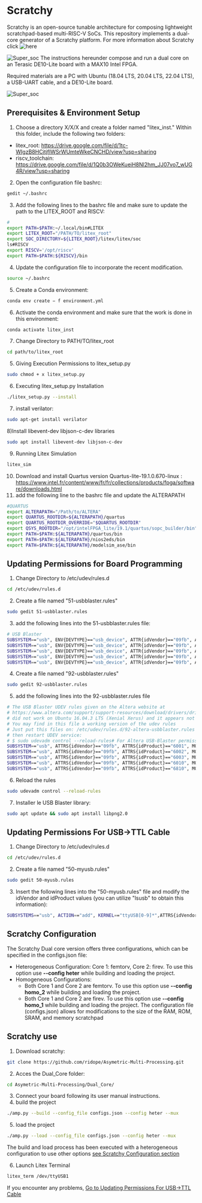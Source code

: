 # Scratchy

Scratchy is an open-source tunable architecture for composing lightweight scratchpad-based multi-RISC-V SoCs. 
This repository implements a dual-core generator of a Scratchy platform.
For more information about Scratchy click ![here](https://hal.science/hal-04509310/document)

![Super_soc](https://hal.science/hal-04509310/document)
The instructions hereunder compose and run a dual core on an Terasic DE10-Lite board with a MAX10 Intel FPGA.


Required materials are a PC with Ubuntu (18.04 LTS, 20.04 LTS, 22.04 LTS), a USB-UART cable, and a DE10-Lite board.

![Super_soc](https://github.com/ridope/Asymetric-Multi-Processing/assets/105911842/4d4b5c82-2258-41b2-b536-4ac36e24b413)
## Prerequisites & Environment Setup
1) Choose a directory X/X/X and create a folder named "litex_inst." Within this folder, include the following two folders:
- litex_root: https://drive.google.com/file/d/1tc-WIgzB8HCitjfIWSrWUmteWkeCNCHD/view?usp=sharing
- riscv_toolchain: https://drive.google.com/file/d/1Q0b3OWeKueiH8Nl2hm_JJ07vo7_wUG4R/view?usp=sharing
2) Open the configuration file bashrc:
```bash
gedit ~/.bashrc
```
3) Add the following lines to the bashrc file and make sure to update the path to the LITEX_ROOT and RISCV:
```bash
#
export PATH=$PATH:~/.local/bin#LITEX
export LITEX_ROOT="/PATH/TO/litex_root"
export SOC_DIRECTORY=${LITEX_ROOT}/litex/litex/soc
ls#RISCV
export RISCV='/opt/riscv'
export PATH=$PATH:${RISCV}/bin
```
4) Update the configuration file to incorporate the recent modification.
```bash
source ~/.bashrc
```
5) Create a Conda environment:
```bash
conda env create − f environment.yml
```
6) Activate the conda environment and make sure that the work is done in this environment:
```bash
conda activate litex_inst
```

7) Change Directory to PATH/TO/litex_root
```bash
cd path/to/litex_root
```
5) Giving Execution Permissions to litex_setup.py
```bash
sudo chmod + x litex_setup.py
```
6) Executing litex_setup.py Installation
```bash
./litex_setup.py --install
```
7) install verilator:
```bash
sudo apt-get install verilator
```
8)Install libevent-dev libjson-c-dev libraries
```bash
sudo apt install libevent-dev libjson-c-dev
```
9) Running Litex Simulation
```bash
litex_sim
```
10) Download and install Quartus version Quartus-lite-19.1.0.670-linux : https://www.intel.fr/content/www/fr/fr/collections/products/fpga/software/downloads.html
11) add the following line to the bashrc file and update the ALTERAPATH
```bash
#QUARTUS
export ALTERAPATH="/Path/to/ALTERA"
export QUARTUS_ROOTDIR=${ALTERAPATH}/quartus
export QUARTUS_ROOTDIR_OVERRIDE="$QUARTUS_ROOTDIR"
export QSYS_ROOTDIR="/opt/intelFPGA_lite/19.1/quartus/sopc_builder/bin"
export PATH=$PATH:${ALTERAPATH}/quartus/bin
export PATH=$PATH:${ALTERAPATH}/nios2eds/bin
export PATH=$PATH:${ALTERAPATH}/modelsim_ase/bin
```

## Updating Permissions for Board Programming
1) Change Directory to /etc/udev/rules.d
```bash
cd /etc/udev/rules.d
```
2) Create a file named "51-usbblaster.rules"
```bash
sudo gedit 51-usbblaster.rules
```
3) add the following lines into the 51-usbblaster.rules file:
```bash
# USB Blaster
SUBSYSTEM=="usb", ENV{DEVTYPE}=="usb_device", ATTR{idVendor}=="09fb", ATTR{idProduct}=="6001", MODE="0666", NAME="bus/usb/$env{BUSNUM}/$env{DEVNUM}", RUN+="/bin/chmod 0666 %c"
SUBSYSTEM=="usb", ENV{DEVTYPE}=="usb_device", ATTR{idVendor}=="09fb", ATTR{idProduct}=="6002", MODE="0666", NAME="bus/usb/$env{BUSNUM}/$env{DEVNUM}", RUN+="/bin/chmod 0666 %c"
SUBSYSTEM=="usb", ENV{DEVTYPE}=="usb_device", ATTR{idVendor}=="09fb", ATTR{idProduct}=="6003", MODE="0666", NAME="bus/usb/$env{BUSNUM}/$env{DEVNUM}", RUN+="/bin/chmod 0666 %c"# USB Blaster II
SUBSYSTEM=="usb", ENV{DEVTYPE}=="usb_device", ATTR{idVendor}=="09fb", ATTR{idProduct}=="6010", MODE="0666", NAME="bus/usb/$env{BUSNUM}/$env{DEVNUM}", RUN+="/bin/chmod 0666 %c"
SUBSYSTEM=="usb", ENV{DEVTYPE}=="usb_device", ATTR{idVendor}=="09fb", ATTR{idProduct}=="6810", MODE="0666", NAME="bus/usb/$env{BUSNUM}/$env{DEVNUM}", RUN+="/bin/chmod 0666 %c"
```
4) Create a file named "92-usbblaster.rules"
```bash
sudo gedit 92-usbblaster.rules
```
5) add the following lines into the 92-usbblaster.rules file
```bash
# The USB Blaster UDEV rules given on the Altera website at
# https://www.altera.com/support/support-resources/download/drivers/dri-usb_b-lnx.html
# did not work on Ubuntu 16.04.3 LTS (Xenial Xerus) and it appears not on Debian Jessie/Sid too.
# You may find in this file a working version of the udev rules
# Just put this files on: /etc/udev/rules.d/92-altera-usbblaster.rules ,
# then restart UDEV service:
# $ sudo udevadm control --reload-rules# For Altera USB-Blaster permissions:# USB-Blaster
SUBSYSTEM=="usb", ATTRS{idVendor}=="09fb", ATTRS{idProduct}=="6001", MODE="0666", GROUP="plugdev"
SUBSYSTEM=="usb", ATTRS{idVendor}=="09fb", ATTRS{idProduct}=="6002", MODE="0666", GROUP="plugdev"
SUBSYSTEM=="usb", ATTRS{idVendor}=="09fb", ATTRS{idProduct}=="6003", MODE="0666", GROUP="plugdev"# USB-Blaster II
SUBSYSTEM=="usb", ATTRS{idVendor}=="09fb", ATTRS{idProduct}=="6010", MODE="0666", GROUP="plugdev"
SUBSYSTEM=="usb", ATTRS{idVendor}=="09fb", ATTRS{idProduct}=="6810", MODE="0666", GROUP="plugdev"
```
6) Reload the rules
```bash
sudo udevadm control --reload-rules
```
7) Installer le USB Blaster library:
```bash
sudo apt update && sudo apt install libpng2.0
```
## Updating Permissions For USB->TTL Cable
1) Change Directory to /etc/udev/rules.d
```bash
cd /etc/udev/rules.d
```
2) Create a file named "50-myusb.rules"
```bash
sudo gedit 50-myusb.rules
```
3) Insert the following lines into the "50-myusb.rules" file and modify the idVendor and idProduct values (you can utilize "lsusb" to obtain this information):
```bash
SUBSYSTEMS=="usb", ACTION=="add", KERNEL=="ttyUSB[0-9]*",ATTRS{idVendor}=="0403", ATTRS{idProduct}=="6001", GROUP="users", MODE="0666"
```
## Scratchy Configuration

The Scratchy Dual core version offers three configurations, which can be specified in the configs.json file:
- Heterogeneous Configuration:  Core 1: femtorv, Core 2: firev. To use this option use **--config heter** while building and loading the project.
- Homogeneous Configurations:
  - Both Core 1 and Core 2 are femtorv. To use this option use **--config homo_2** while building and loading the project.
  - Both Core 1 and Core 2 are firev. To use this option use **--config homo_1** while building and loading the project.
The configuration file (configs.json) allows for modifications to the size of the RAM, ROM, SRAM, and memory scratchpad

## Scratchy use
1) Download scratchy: 
```bash
git clone https://github.com/ridope/Asymetric-Multi-Processing.git
```
2) Acces the Dual_Core folder:
```bash
cd Asymetric-Multi-Processing/Dual_Core/
```
3) Connect your board following its user manual instructions.
4) build the project 
```bash
./amp.py --build --config_file configs.json --config heter --mux
```
5) load the project
```bash
./amp.py --load --config_file configs.json --config heter --mux
```
The build and load process has been executed with a heterogeneous configuration to use other options [see Scratchy Configuration section]( #scratchy-configuration)

6) Launch Litex Terminal
```bash
litex_term /dev/ttyUSB1 
```

If you encounter any problems, [Go to Updating Permissions For USB->TTL Cable](#updating-permissions-for-usb-ttl-cable)


